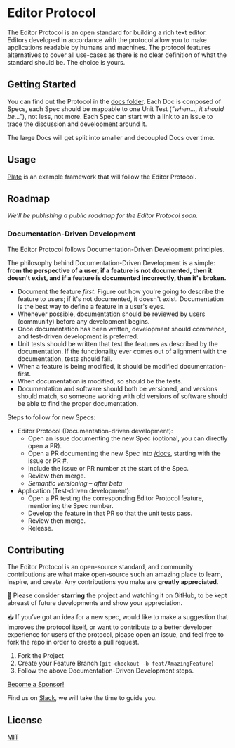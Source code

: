 # Editor Protocol

The Editor Protocol is an open standard for building a rich text editor. Editors developed in accordance with the protocol allow you to make applications readable by humans and machines. The protocol features alternatives to cover all use-cases as there is no clear definition of what the standard should be. The choice is yours.

## Getting Started

You can find out the Protocol in the [docs folder](https://github.com/udecode/editor-protocol/tree/main/docs). Each Doc is composed of Specs, each Spec should be mappable to one Unit Test (_"when..., it should be..."_), not less, not more. Each Spec can start with a link to an issue to trace the discussion and development around it.

The large Docs will get split into smaller and decoupled Docs over time.

## Usage

[Plate](https://github.com/udecode/plate) is an example framework that will follow the Editor Protocol.

## Roadmap

_We’ll be publishing a public roadmap for the Editor Protocol soon._

<!-- See the [open issues](https://github.com/udecode/editor-protocol/issues?q=is%3Aissue+is%3Aopen) for a list of some proposed features (and known issues). -->

### Documentation-Driven Development

The Editor Protocol follows Documentation-Driven Development principles.

The philosophy behind Documentation-Driven Development is a simple: **from the perspective of a user, if a feature is not documented, then it doesn't exist, and if a feature is documented incorrectly, then it's broken.**

- Document the feature *first*. Figure out how you're going to describe the feature to users; if it's not documented, it doesn't exist. Documentation is the best way to define a feature in a user's eyes.
- Whenever possible, documentation should be reviewed by users (community) before any development begins.
- Once documentation has been written, development should commence, and test-driven development is preferred.
- Unit tests should be written that test the features as described by the documentation. If the functionality ever comes out of alignment with the documentation, tests should fail.
- When a feature is being modified, it should be modified documentation-first.
- When documentation is modified, so should be the tests.
- Documentation and software should both be versioned, and versions should match, so someone working with old versions of software should be able to find the proper documentation.

Steps to follow for new Specs:
- Editor Protocol (Documentation-driven development):
  - Open an issue documenting the new Spec (optional, you can directly open a PR).
  - Open a PR documenting the new Spec into [/docs](https://github.com/udecode/editor-protocol/tree/main/docs), starting with the issue or PR #.
  - Include the issue or PR number at the start of the Spec.
  - Review then merge.
  - _Semantic versioning – after beta_
- Application (Test-driven development):
  - Open a PR testing the corresponding Editor Protocol feature, mentioning the Spec number.
  - Develop the feature in that PR so that the unit tests pass.
  - Review then merge.
  - Release.

## Contributing

The Editor Protocol is an open-source standard, and community contributions are what make open-source such an amazing place to learn, inspire, and create. Any contributions you make are **greatly appreciated**.

🌟 Please consider **starring** the project and watching it on GitHub, to be kept abreast of future developments and show your appreciation.

📥 If you’ve got an idea for a new spec, would like to make a suggestion that improves the protocol itself, or want to contribute to a better developer experience for users of the protocol, please open an issue, and feel free to fork the repo in order to create a pull request.

1.  Fork the Project
2.  Create your Feature Branch (`git checkout -b feat/AmazingFeature`)
3.  Follow the above Documentation-Driven Development steps.

<!-- If you’re looking for inspiration regarding new specs to write, or contributions you could make, please check the [open issues](https://github.com/udecode/editor-protocol/issues?q=is%3Aissue+is%3Aopen). -->

[Become a Sponsor!](https://github.com/sponsors/zbeyens)

Find us on [Slack](https://slate-js.slack.com/messages/plate), we will take the time to guide you.

## License

[MIT](https://github.com/udecode/editor-protocol/blob/main/LICENSE)
